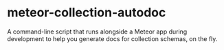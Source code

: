 # meteor-collection-autodoc
A command-line script that runs alongside a Meteor app during development to help you generate docs for collection schemas, on the fly.

